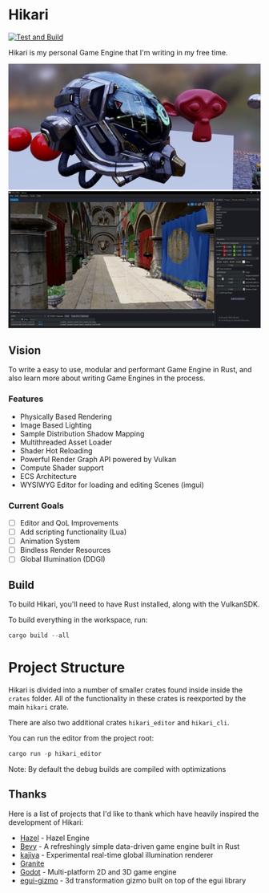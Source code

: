 # Hikari
[![Test and Build](https://github.com/Ax9D/Hikari/actions/workflows/ci.yml/badge.svg)](https://github.com/Ax9D/Hikari/actions/workflows/ci.yml)

Hikari is my personal Game Engine that I'm writing in my free time.

![hikari_render_demo](./demo.png)
![editor_demo](./editor_demo.png)

## Vision
To write a easy to use, modular and performant Game Engine in Rust, and also learn more about writing Game Engines in the process.

### Features
* Physically Based Rendering 
* Image Based Lighting
* Sample Distribution Shadow Mapping
* Multithreaded Asset Loader
* Shader Hot Reloading
* Powerful Render Graph API powered by Vulkan
* Compute Shader support
* ECS Architecture
* WYSIWYG Editor for loading and editing Scenes (imgui)

### Current Goals
- [ ] Editor and QoL Improvements
- [ ] Add scripting functionality (Lua)
- [ ] Animation System
- [ ] Bindless Render Resources
- [ ] Global Illumination (DDGI)

## Build
To build Hikari, you'll need to have Rust installed, along with the VulkanSDK.

To build everything in the workspace, run:
```rust
cargo build --all
```

# Project Structure

Hikari is divided into a number of smaller crates found inside inside the `crates` folder. All of the functionality in these crates is reexported by the main `hikari` crate.

There are also two additional crates `hikari_editor` and `hikari_cli`.

You can run the editor from the project root: 
```rust
cargo run -p hikari_editor
```
Note: By default the debug builds are compiled with optimizations

## Thanks
Here is a list of projects that I'd like to thank which have heavily inspired the development of Hikari:

* [Hazel](https://github.com/TheCherno/Hazel) - Hazel Engine
* [Bevy](https://github.com/bevyengine/bevy) - A refreshingly simple data-driven game engine built in Rust
* [kajiya](https://github.com/EmbarkStudios/kajiya) - Experimental real-time global illumination renderer
* [Granite](https://github.com/Themaister/Granite)
* [Godot](https://github.com/godotengine/godot) - Multi-platform 2D and 3D game engine
* [egui-gizmo](https://github.com/urholaukkarinen/egui-gizmo) - 3d transformation gizmo built on top of the egui library
